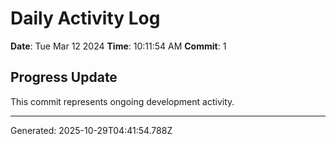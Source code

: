 # Daily Activity Log

**Date**: Tue Mar 12 2024
**Time**: 10:11:54 AM
**Commit**: 1

## Progress Update

This commit represents ongoing development activity.

---
Generated: 2025-10-29T04:41:54.788Z
